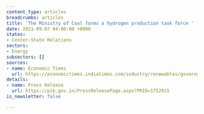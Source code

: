 ```yaml
---
content_type: articles
breadcrumbs: articles
title: 'The Ministry of Coal forms a hydrogen production task force '
date: 2021-09-07 04:00:00 +0000
states:
- Center-State Relations
sectors:
- Energy
subsectors: []
sources:
- name: Economic Times
  url: https://economictimes.indiatimes.com/industry/renewables/government-constitutes-task-force-expert-committee-on-coal-based-hydrogen-production/articleshow/86011134.cms?from=mdr
details:
- name: Press Release
  url: https://pib.gov.in/PressReleasePage.aspx?PRID=1752915
is_newsletter: false

---
```

